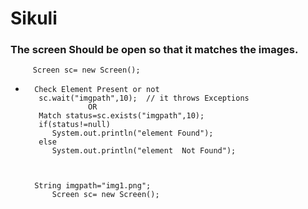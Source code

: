 # Sikuli


### The screen Should be open so that it matches  the images.    
  
		 Screen sc= new Screen();  


*		Check Element Present or not   
		 sc.wait("imgpath",10);  // it throws Exceptions   
					OR   
		 Match status=sc.exists("imgpath",10);  
		 if(status!=null)  
			System.out.println("element Found");   
		 else   
			System.out.println("element  Not Found");



		String imgpath="img1.png";
			Screen sc= new Screen();  
	
				
			
	
	
